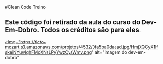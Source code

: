 #Clean Code Treino

## Este código foi retirado da aula do curso do Dev-Em-Dobro. Todos os créditos são para eles.

<a href="https://dev-em-dobro.members.ticto.com.br/" ><img="https://ticto-mozart.s3.amazonaws.com/projetos/4532/0fa5ba0daead.jpg/HmjXQCyX1lfskeiNYuwlqhFMoXNaLPyYwzCysWmv.png" alt="imagem do dev-em-dobro" </a>
